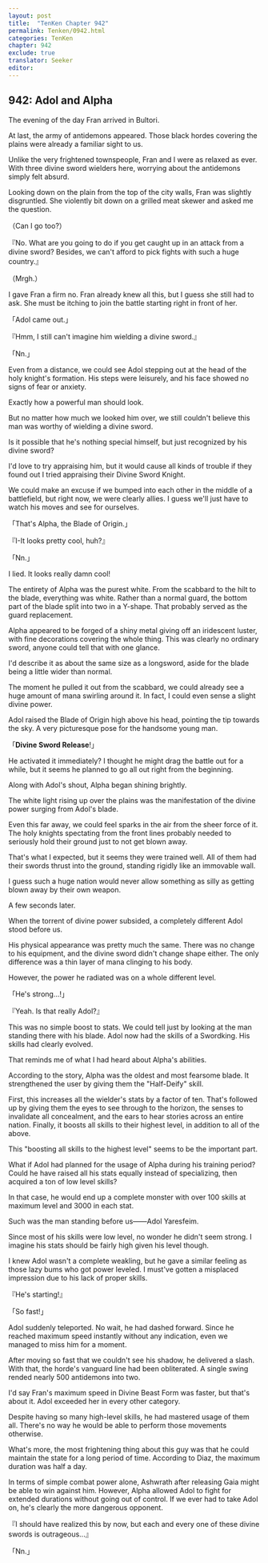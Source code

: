 ```yaml
---
layout: post
title:  "TenKen Chapter 942"
permalink: Tenken/0942.html
categories: TenKen
chapter: 942
exclude: true
translator: Seeker
editor: 
---
```

<h2>942: Adol and Alpha</h2>

The evening of the day Fran arrived in Bultori.

At last, the army of antidemons appeared. Those black hordes covering the plains were already a familiar sight to us.

Unlike the very frightened townspeople, Fran and I were as relaxed as ever. With three divine sword wielders here, worrying about the antidemons simply felt absurd.

Looking down on the plain from the top of the city walls, Fran was slightly disgruntled. She violently bit down on a grilled meat skewer and asked me the question.

（Can I go too?）

『No. What are you going to do if you get caught up in an attack from a divine sword? Besides, we can't afford to pick fights with such a huge country.』

（Mrgh.）

I gave Fran a firm no. Fran already knew all this, but I guess she still had to ask. She must be itching to join the battle starting right in front of her.

「Adol came out.」

『Hmm, I still can't imagine him wielding a divine sword.』

「Nn.」

Even from a distance, we could see Adol stepping out at the head of the holy knight's formation. His steps were leisurely, and his face showed no signs of fear or anxiety.

Exactly how a powerful man should look.

But no matter how much we looked him over, we still couldn't believe this man was worthy of wielding a divine sword.

Is it possible that he's nothing special himself, but just recognized by his divine sword?

I'd love to try appraising him, but it would cause all kinds of trouble if they found out I tried appraising their Divine Sword Knight.

We could make an excuse if we bumped into each other in the middle of a battlefield, but right now, we were clearly allies. I guess we'll just have to watch his moves and see for ourselves.

「That's Alpha, the Blade of Origin.」

『I-It looks pretty cool, huh?』

「Nn.」

I lied. It looks really damn cool!

The entirety of Alpha was the purest white. From the scabbard to the hilt to the blade, everything was white. Rather than a normal guard, the bottom part of the blade split into two in a Y-shape. That probably served as the guard replacement.

Alpha appeared to be forged of a shiny metal giving off an iridescent luster, with fine decorations covering the whole thing. This was clearly no ordinary sword, anyone could tell that with one glance.

I'd describe it as about the same size as a longsword, aside for the blade being a little wider than normal.

The moment he pulled it out from the scabbard, we could already see a huge amount of mana swirling around it. In fact, I could even sense a slight divine power.

Adol raised the Blade of Origin high above his head, pointing the tip towards the sky. A very picturesque pose for the handsome young man.

「**Divine Sword Release**!」

He activated it immediately? I thought he might drag the battle out for a while, but it seems he planned to go all out right from the beginning.

Along with Adol's shout, Alpha began shining brightly.

The white light rising up over the plains was the manifestation of the divine power surging from Adol's blade.

Even this far away, we could feel sparks in the air from the sheer force of it. The holy knights spectating from the front lines probably needed to seriously hold their ground just to not get blown away.

That's what I expected, but it seems they were trained well. All of them had their swords thrust into the ground, standing rigidly like an immovable wall.

I guess such a huge nation would never allow something as silly as getting blown away by their own weapon.

A few seconds later.

When the torrent of divine power subsided, a completely different Adol stood before us.

His physical appearance was pretty much the same. There was no change to his equipment, and the divine sword didn't change shape either. The only difference was a thin layer of mana clinging to his body.

However, the power he radiated was on a whole different level.

「He's strong...!」

『Yeah. Is that really Adol?』

This was no simple boost to stats. We could tell just by looking at the man standing there with his blade. Adol now had the skills of a Swordking. His skills had clearly evolved.

That reminds me of what I had heard about Alpha's abilities.

According to the story, Alpha was the oldest and most fearsome blade. It strengthened the user by giving them the "Half-Deify" skill.

First, this increases all the wielder's stats by a factor of ten. That's followed up by giving them the eyes to see through to the horizon, the senses to invalidate all concealment, and the ears to hear stories across an entire nation. Finally, it boosts all skills to their highest level, in addition to all of the above.

This "boosting all skills to the highest level" seems to be the important part.

What if Adol had planned for the usage of Alpha during his training period? Could he have raised all his stats equally instead of specializing, then acquired a ton of low level skills?

In that case, he would end up a complete monster with over 100 skills at maximum level and 3000 in each stat.

Such was the man standing before us――Adol Yaresfeim.

Since most of his skills were low level, no wonder he didn't seem strong. I imagine his stats should be fairly high given his level though.

I knew Adol wasn't a complete weakling, but he gave a similar feeling as those lazy bums who got power leveled. I must've gotten a misplaced impression due to his lack of proper skills.

『He's starting!』

「So fast!」

Adol suddenly teleported. No wait, he had dashed forward. Since he reached maximum speed instantly without any indication, even we managed to miss him for a moment.

After moving so fast that we couldn't see his shadow, he delivered a slash. With that, the horde's vanguard line had been obliterated. A single swing rended nearly 500 antidemons into two.

I'd say Fran's maximum speed in Divine Beast Form was faster, but that's about it. Adol exceeded her in every other category.

Despite having so many high-level skills, he had mastered usage of them all. There's no way he would be able to perform those movements otherwise.

What's more, the most frightening thing about this guy was that he could maintain the state for a long period of time. According to Diaz, the maximum duration was half a day.

In terms of simple combat power alone, Ashwrath after releasing Gaia might be able to win against him. However, Alpha allowed Adol to fight for extended durations without going out of control. If we ever had to take Adol on, he's clearly the more dangerous opponent.

『I should have realized this by now, but each and every one of these divine swords is outrageous...』

「Nn.」



